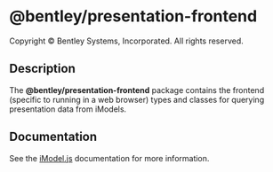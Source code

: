# @bentley/presentation-frontend

Copyright © Bentley Systems, Incorporated. All rights reserved.

## Description

The __@bentley/presentation-frontend__ package contains the frontend (specific to running in a
web browser) types and classes for querying presentation data from iModels.

## Documentation

See the [iModel.js](https://www.imodeljs.org) documentation for more information.
